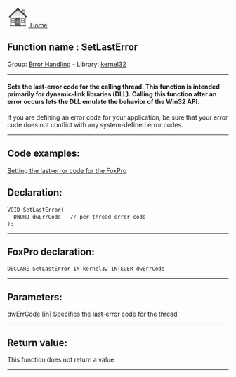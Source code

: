 [<img src="../../images/home.png"> Home ](https://github.com/VFPX/Win32API)  

## Function name : SetLastError
Group: [Error Handling](../../functions_group.md#Error_Handling)  -  Library: [kernel32](../../libraries.md#kernel32)  
***  


#### Sets the last-error code for the calling thread. This function is intended primarily for dynamic-link libraries (DLL). Calling this function after an error occurs lets the DLL emulate the behavior of the Win32 API.

If you are defining an error code for your application, be sure that your error code does not conflict with any system-defined error codes.

***  


## Code examples:
[Setting the last-error code for the FoxPro](../../samples/sample_058.md)  

## Declaration:
```foxpro  
VOID SetLastError(
  DWORD dwErrCode   // per-thread error code
);  
```  
***  


## FoxPro declaration:
```foxpro  
DECLARE SetLastError IN kernel32 INTEGER dwErrCode  
```  
***  


## Parameters:
dwErrCode 
[in] Specifies the last-error code for the thread  
***  


## Return value:
This function does not return a value  
***  

